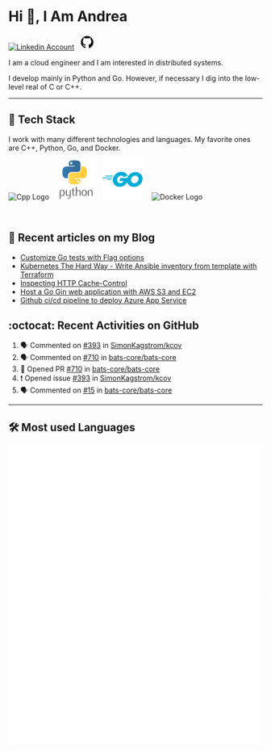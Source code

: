 # Hi 👋, I Am Andrea


<!-- Actual text -->

<a href="https://www.linkedin.com/in/andrea-grillo-3b439b1a9/"><img src="https://cdn.worldvectorlogo.com/logos/linkedin-icon-2.svg" title="Linkedin" alt="Linkedin Account" width="30"/></a>
&ensp;<a href="https://github.com/andregri"><img src="img/logos/github.png" title="GitHub" alt="GitHub" width="30"/></a>
<br>

I am a cloud engineer and I am interested in distributed systems.

I develop mainly in Python and Go. However, if necessary I dig into the low-level real of C or C++.

___

## 🥞 Tech Stack
 
I work with many different technologies and languages. 
My favorite ones are C++, Python, Go, and Docker.
 
<img src="https://cdn.worldvectorlogo.com/logos/c.svg" title="Cpp" alt="Cpp Logo" width="70"/>&emsp;
<img src="img/logos/python_vertical_logo_icon_168039.svg" title="Python" alt="Python Logo" width="70"/>&emsp;
<img src="img/logos/golang_logo_icon_171073.svg" title="Golang" alt="Golang Logo" width="80"/>&emsp;
<img src="https://cdn.worldvectorlogo.com/logos/docker.svg" title="Docker" alt="Docker Logo" width="80"/>&emsp;

<br> 
 
 
## 📰 Recent articles on my Blog

 <!-- BLOG-POST-LIST:START -->
- [Customize Go tests with Flag options](https://andregri.github.io/go-test-options/)
- [Kubernetes The Hard Way - Write Ansible inventory from template with Terraform](https://andregri.github.io/kthw-terraform-template/)
- [Inspecting HTTP Cache-Control](https://andregri.github.io/httpd-cache-control/)
- [Host a Go Gin web application with AWS S3 and EC2](https://andregri.github.io/Host-webapp-in-S3-and-EC2/)
- [Github ci/cd pipeline to deploy Azure App Service](https://andregri.github.io/Pipeline-to-deploy-App-Service/)
<!-- BLOG-POST-LIST:END -->
 
 
## :octocat: Recent Activities on GitHub

<!--START_SECTION:activity-->
1. 🗣 Commented on [#393](https://github.com/SimonKagstrom/kcov/issues/393) in [SimonKagstrom/kcov](https://github.com/SimonKagstrom/kcov)
2. 🗣 Commented on [#710](https://github.com/bats-core/bats-core/issues/710) in [bats-core/bats-core](https://github.com/bats-core/bats-core)
3. 💪 Opened PR [#710](https://github.com/bats-core/bats-core/pull/710) in [bats-core/bats-core](https://github.com/bats-core/bats-core)
4. ❗️ Opened issue [#393](https://github.com/SimonKagstrom/kcov/issues/393) in [SimonKagstrom/kcov](https://github.com/SimonKagstrom/kcov)
5. 🗣 Commented on [#15](https://github.com/bats-core/bats-core/issues/15) in [bats-core/bats-core](https://github.com/bats-core/bats-core)
<!--END_SECTION:activity-->
 
---

## 🛠️ Most used Languages 

![](https://github.com/andregri/andregri/blob/master/generated/overview.svg)
![](https://github.com/andregri/andregri/blob/master/generated/languages.svg)
